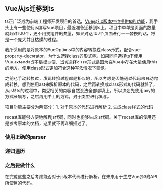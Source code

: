 ## Vue从js迁移到ts

ts正广泛成为前端工程师开发项目的首选，Vue@2.x版本中也提供ts的功能，我手头上有一些使用js编写Vue项目，最近准备迁移到ts上，项目中单单是页面的数量就超过100个，更不用提组件的数量，如果对这100个页面进行一一替换的话，将是一个庞大并且枯燥的过程。

我所采用的是将原本的VueOptions中的内容转换成class形式，配合vue-property-decorator，为什么选择class的形式呢，如果同样选择ts下使用Vue.extends岂不是很方便，当初选择class形式是因为在Vue中存在大量使用this的地方，使用class形式更加符合这种写法情况下直觉。

之前也手动转换过，发现转换过程都是相似的，所以考虑是否能通过代码来自动完成转换。想到使用ast来解析原本的代码，之后再转换成class形式的代码就好了，从js转ts的过程中，类型相关的内容自然没法全部都填上，所以决定先使用any的方式来填写，之后再用手工的方式，对于类型进行填写。

项目功能主要分为两部分：1. 对于原本的代码进行解析 2. 生成class样式的代码

recast库能够方便地解析js代码，同时也能够生成ts代码。关于recast库的使用还是参考原本的文档，这里就不再详细描述了。

### 使用正确的parser
### 递归遍历
### 之后要做什么

在完成这些之后考虑能否对于js版本代码进行解析，在未来用于生成Vue@3的API所使用的代码。